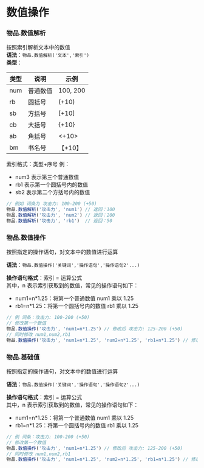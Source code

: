 # 数值操作

### 物品.数值解析

按照索引解析文本中的数值  
**语法**：`物品.数值解析('文本','索引')`    
**类型**：

| 类型	 | 说明	   | 示例       |
|-----|-------|----------|
| num | 普通数值	 | 100, 200 |
| rb  | 圆括号		 | (+10)    |
| sb  | 方括号		 | [+10]    |
| cb  | 大括号		 | \{+10\}  |
| ab  | 角括号		 | <+10>    |
| bm  | 书名号		 | 【+10】    |

索引格式：类型+序号 例：

- num3 表示第三个普通数值
- rb1 表示第一个圆括号内的数值
- sb2 表示第二个方括号内的数值

```javascript
// 例如 词条为 攻击力: 100-200 (+50)
物品.数值解析('攻击力', 'num1') // 返回：100
物品.数值解析('攻击力', 'num2') // 返回：200
物品.数值解析('攻击力', 'rb1')  // 返回：50
```

### 物品.数值操作

按照指定的操作语句，对文本中的数值进行运算

**语法**：`物品.数值操作('关键词','操作语句','操作语句2'...)`

**操作语句格式**：索引 = 运算公式    
其中，n 表示索引获取到的数值，常见的操作语句如下：

- num1=n*1.25：将第一个普通数值 num1 乘以 1.25
- rb1=n*1.25：将第一个圆括号内的数值 rb1 乘以 1.25

```javascript
// 例 词条：攻击力: 100-200 (+50)
// 修改第一个数值
物品.数值操作('攻击力', 'num1=n*1.25') // 修改后 攻击力: 125-200 (+50)
// 同时修改 num1,num2,rb1 
物品.数值操作('攻击力', 'num1=n*1.25', 'num2=n*1.25', 'rb1=n*1.25') // 修改后：攻击力: 125-250 (+62.5)
```


### 物品.基础值

按照指定的操作语句，对文本中的数值进行运算

**语法**：`物品.数值操作('关键词','操作语句','操作语句2'...)`

**操作语句格式**：索引 = 运算公式    
其中，n 表示索引获取到的数值，常见的操作语句如下：

- num1=n*1.25：将第一个普通数值 num1 乘以 1.25
- rb1=n*1.25：将第一个圆括号内的数值 rb1 乘以 1.25

```javascript
// 例 词条：攻击力: 100-200 (+50)
// 修改第一个数值
物品.数值操作('攻击力', 'num1=n*1.25') // 修改后 攻击力: 125-200 (+50)
// 同时修改 num1,num2,rb1 
物品.数值操作('攻击力', 'num1=n*1.25', 'num2=n*1.25', 'rb1=n*1.25') // 修改后：攻击力: 125-250 (+62.5)
```


